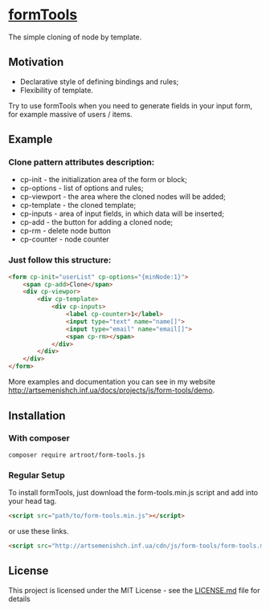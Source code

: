 # [formTools](http://artsemenishch.inf.ua/docs/projects/js/form-tools)

The simple cloning of node by template.

## Motivation

* Declarative style of defining bindings and rules;
* Flexibility of template.

Try to use formTools when you need to generate fields in your input form, for example massive of users / items.


## Example

### Clone pattern attributes description: 

- cp-init - the initialization area of the form or block;
- cp-options - list of options and rules;
- cp-viewport - the area where the cloned nodes will be added;
- cp-template - the cloned template;
- cp-inputs - area of input fields, in which data will be inserted;
- cp-add - the button for adding a cloned node;
- cp-rm - delete node button
- cp-counter - node counter


### Just follow this structure:

```html
<form cp-init="userList" cp-options="{minNode:1}">
	<span cp-add>Clone</span>
	<div cp-viewpor>
		<div cp-template>
			<div cp-inputs>
	  			<label cp-counter>1</label>
	    		<input type="text" name="name[]">
	    		<input type="email" name="email[]">
	    		<span cp-rm></span>
			</div>
		</div>
	</div>
</form>
```

More examples and documentation you can see in my website http://artsemenishch.inf.ua/docs/projects/js/form-tools/demo.


## Installation

### With composer 

`composer require artroot/form-tools.js`

### Regular Setup
To install formTools, just download the form-tools.min.js script and add into your head tag.

```html
<script src="path/to/form-tools.min.js"></script>
```

or use these links.

```html
<script src="http://artsemenishch.inf.ua/cdn/js/form-tools/form-tools.min.js"></script>
```


## License

This project is licensed under the MIT License - see the [LICENSE.md](LICENSE.md) file for details
